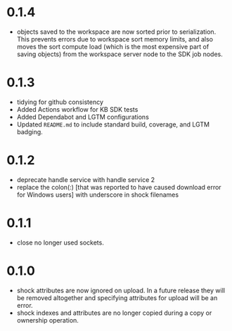 # 0.1.4
- objects saved to the workspace are now sorted prior to serialization. This prevents errors due
  to workspace sort memory limits, and also moves the sort compute load (which is the most
  expensive part of saving objects) from the workspace server node to the SDK job nodes.

# 0.1.3
- tidying for github consistency
- Added Actions workflow for KB SDK tests
- Added Dependabot and LGTM configurations
- Updated `README.md` to include standard build, coverage, and LGTM badging.

# 0.1.2
- deprecate handle service with handle service 2
- replace the colon(:) [that was reported to have caused download error for Windows users] with
  underscore in shock filenames

# 0.1.1
- close no longer used sockets.

# 0.1.0
- shock attributes are now ignored on upload. In a future release they will be removed altogether
  and specifying attributes for upload will be an error.
- shock indexes and attributes are no longer copied during a copy or ownership operation.
